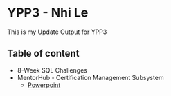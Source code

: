 # YPP3 - Nhi Le 
This is my Update Output for YPP3

## Table of content
- 8-Week SQL Challenges
- MentorHub - Certification Management Subsystem
    - [Powerpoint](https://docs.google.com/presentation/d/1FCsDcGNccZV5orh9p-EH-GBnyQzl3KZZ/edit?usp=sharing&ouid=114224805414250523819&rtpof=true&sd=true)


